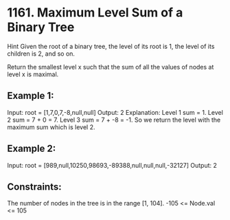 # 1161. Maximum Level Sum of a Binary Tree

Hint
Given the root of a binary tree, the level of its root is 1, the level of its children is 2, and so on.

Return the smallest level x such that the sum of all the values of nodes at level x is maximal.


## Example 1:

Input: root = [1,7,0,7,-8,null,null]
Output: 2
Explanation: 
Level 1 sum = 1.
Level 2 sum = 7 + 0 = 7.
Level 3 sum = 7 + -8 = -1.
So we return the level with the maximum sum which is level 2.

## Example 2:

Input: root = [989,null,10250,98693,-89388,null,null,null,-32127]
Output: 2
 

## Constraints:

The number of nodes in the tree is in the range [1, 104].
-105 <= Node.val <= 105
